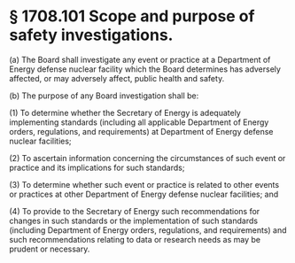 # § 1708.101   Scope and purpose of safety investigations.

(a) The Board shall investigate any event or practice at a Department of Energy defense nuclear facility which the Board determines has adversely affected, or may adversely affect, public health and safety.


(b) The purpose of any Board investigation shall be:


(1) To determine whether the Secretary of Energy is adequately implementing standards (including all applicable Department of Energy orders, regulations, and requirements) at Department of Energy defense nuclear facilities;


(2) To ascertain information concerning the circumstances of such event or practice and its implications for such standards;


(3) To determine whether such event or practice is related to other events or practices at other Department of Energy defense nuclear facilities; and


(4) To provide to the Secretary of Energy such recommendations for changes in such standards or the implementation of such standards (including Department of Energy orders, regulations, and requirements) and such recommendations relating to data or research needs as may be prudent or necessary.




